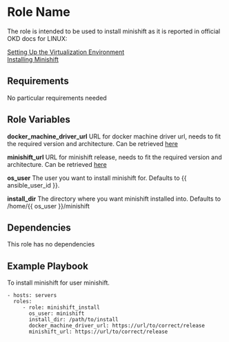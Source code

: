 Role Name
=========

The role is intended to be used to install minishift as it is reported in official OKD docs for LINUX:

[Setting Up the Virtualization Environment](https://docs.okd.io/latest/minishift/getting-started/setting-up-virtualization-environment.html) 
<br>
[Installing Minishift](https://docs.okd.io/latest/minishift/getting-started/installing.html)

Requirements
------------

No particular requirements needed

Role Variables
--------------

**docker_machine_driver_url**
URL for docker machine driver url, needs to fit the required version and architecture. Can be retrieved [here](https://github.com/dhiltgen/docker-machine-kvm/releases)

**minishift_url**
URL for minishift release, needs to fit the required version and architecture. Can be retrieved [here](https://github.com/minishift/minishift/releases)

**os_user**
The user you want to install minishift for. Defaults to {{ ansible_user_id }}.

**install_dir**
The directory where you want minishift installed into. Defaults to /home/{{ os_user }}/minishift

Dependencies
------------

This role has no dependencies

Example Playbook
----------------

To install minishift for user minishift.

    - hosts: servers
      roles:
         - role: minishift_install
           os_user: minishift
           install_dir: /path/to/install
           docker_machine_driver_url: https://url/to/correct/release
           minishift_url: https://url/to/correct/release


